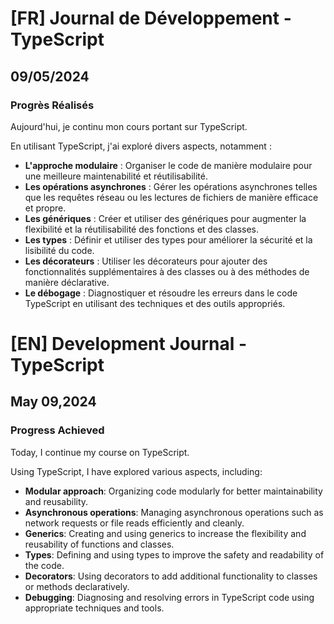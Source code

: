 # [FR] Journal de Développement - TypeScript

## 09/05/2024

### Progrès Réalisés

Aujourd'hui, je continu mon cours portant sur TypeScript.

En utilisant TypeScript, j'ai exploré divers aspects, notamment :

- **L'approche modulaire** : Organiser le code de manière modulaire pour une meilleure maintenabilité et réutilisabilité.
- **Les opérations asynchrones** : Gérer les opérations asynchrones telles que les requêtes réseau ou les lectures de fichiers de manière efficace et propre.
- **Les génériques** : Créer et utiliser des génériques pour augmenter la flexibilité et la réutilisabilité des fonctions et des classes.
- **Les types** : Définir et utiliser des types pour améliorer la sécurité et la lisibilité du code.
- **Les décorateurs** : Utiliser les décorateurs pour ajouter des fonctionnalités supplémentaires à des classes ou à des méthodes de manière déclarative.
- **Le débogage** : Diagnostiquer et résoudre les erreurs dans le code TypeScript en utilisant des techniques et des outils appropriés.

# [EN] Development Journal - TypeScript

## May 09,2024

### Progress Achieved

Today, I continue my course on TypeScript.

Using TypeScript, I have explored various aspects, including:

- **Modular approach**: Organizing code modularly for better maintainability and reusability.
- **Asynchronous operations**: Managing asynchronous operations such as network requests or file reads efficiently and cleanly.
- **Generics**: Creating and using generics to increase the flexibility and reusability of functions and classes.
- **Types**: Defining and using types to improve the safety and readability of the code.
- **Decorators**: Using decorators to add additional functionality to classes or methods declaratively.
- **Debugging**: Diagnosing and resolving errors in TypeScript code using appropriate techniques and tools.
